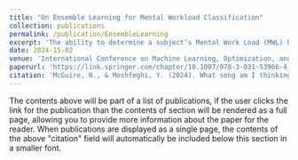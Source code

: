 ```yaml
---
title: "On Ensemble Learning for Mental Workload Classification"
collection: publications
permalink: /publication/EnsembleLearning
excerpt: 'The ability to determine a subject’s Mental Work Load (MWL) has a wide range of significant applications within modern working environments. In recent years, techniques such as Electroencephalography (EEG) have come to the forefront of MWL monitoring by extracting signals from the brain that correlate strongly to the workload of a subject. To effectively classify the MWL of a subject via their EEG data, prior works have employed machine and deep learning models. These studies have primarily utilised single-learner models to perform MWL classification. However, given the significance of accurately detecting a subject’s MWL for use in practical applications, steps should be taken to assess how we can increase the accuracy of these systems so that they are robust enough for use in real-world scenarios. Therefore, in this study, we investigate if the use of state-of-the-art ensemble learning strategies can improve performance over individual models. As such, we apply Bagging and Stacking ensemble techniques to the STEW dataset to classify “low”, “medium”, and “high” workload levels using EEG data. We also explore how different model compositions impact performance by modifying the type and quantity of models within each ensemble. The results from this study highlight that ensemble networks are capable of improving upon the accuracy of all their individual learner counterparts whilst reducing the variance of predictions, with our highest scoring model being a stacking BLSTM consisting of 8 learners, which achieved a classification accuracy of 97%.'
date: 2024-15-02
venue: 'International Conference on Machine Learning, Optimization, and Data Science'
paperurl: 'https://link.springer.com/chapter/10.1007/978-3-031-53966-4_31'
citation: 'McGuire, N., & Moshfeghi, Y. (2024). What song am I thinking of? In G. Nicosia, V. Ojha, E. La Malfa, G. La Malfa, P. M. Pardalos, & R. Umeton (Eds.), Machine Learning, Optimization, and Data Science: 9th International Conference, LOD 2023, Grasmere, UK, September 22–26, 2023, Revised Selected Papers, Part II (pp. 418-432). (Lecture Notes in Computer Science; Vol. 14506). Springer-Verlag. https://doi.org/10.1007/978-3-031-53966-4_31'
---
```


The contents above will be part of a list of publications, if the user clicks the link for the publication than the contents of section will be rendered as a full page, allowing you to provide more information about the paper for the reader. When publications are displayed as a single page, the contents of the above "citation" field will automatically be included below this section in a smaller font.